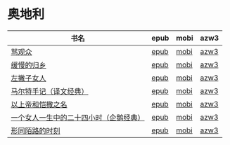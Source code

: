 # 奥地利

| 书名 | epub | mobi | azw3 |
| --- | --- | --- | --- |
| [骂观众](http://ct.dalanmei.com/f/31084289-571551252-a182b5) | [epub](http://ct.dalanmei.com/f/31084289-571551252-a182b5) | [mobi](http://ct.dalanmei.com/f/31084289-571865057-863342) | [azw3](http://ct.dalanmei.com/f/31084289-572202166-d4b2c5) |
| [缓慢的归乡](http://ct.dalanmei.com/f/31084289-571551989-247663) | [epub](http://ct.dalanmei.com/f/31084289-571551989-247663) | [mobi](http://ct.dalanmei.com/f/31084289-571879789-845874) | [azw3](http://ct.dalanmei.com/f/31084289-572202482-0bec95) |
| [左撇子女人](http://ct.dalanmei.com/f/31084289-571552001-cad8ee) | [epub](http://ct.dalanmei.com/f/31084289-571552001-cad8ee) | [mobi](http://ct.dalanmei.com/f/31084289-571879822-16652e) | [azw3](http://ct.dalanmei.com/f/31084289-572202484-2d5892) |
| [马尔特手记（译文经典）](http://ct.dalanmei.com/f/31084289-571552078-1c0924) | [epub](http://ct.dalanmei.com/f/31084289-571552078-1c0924) | [mobi](http://ct.dalanmei.com/f/31084289-571880252-0da5ed) | [azw3](http://ct.dalanmei.com/f/31084289-572202498-34db40) |
| [以上帝和恺撒之名](http://ct.dalanmei.com/f/31084289-571552434-a4ec1a) | [epub](http://ct.dalanmei.com/f/31084289-571552434-a4ec1a) | [mobi](http://ct.dalanmei.com/f/31084289-571880865-366223) | [azw3](http://ct.dalanmei.com/f/31084289-572202568-b1cb6a) |
| [一个女人一生中的二十四小时（企鹅经典）](http://ct.dalanmei.com/f/31084289-571615259-f7f9ee) | [epub](http://ct.dalanmei.com/f/31084289-571615259-f7f9ee) | [mobi](http://ct.dalanmei.com/f/31084289-571732831-b456b8) | [azw3](http://ct.dalanmei.com/f/31084289-571912818-c9ee30) |
| [形同陌路的时刻](None) | [epub](None) | [mobi](None) | [azw3](None) |
